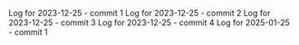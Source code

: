 Log for 2023-12-25 - commit 1
Log for 2023-12-25 - commit 2
Log for 2023-12-25 - commit 3
Log for 2023-12-25 - commit 4
Log for 2025-01-25 - commit 1
